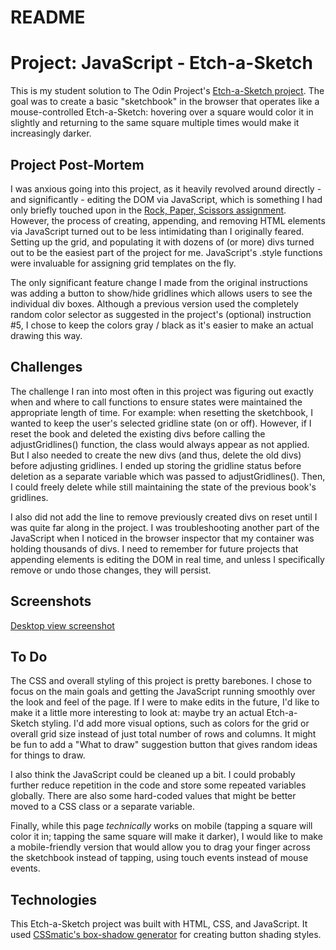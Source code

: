 # README

# Project: JavaScript - Etch-a-Sketch #

This is my student solution to The Odin Project's [Etch-a-Sketch project](https://www.theodinproject.com/lessons/etch-a-sketch-project).  The goal was to create a basic "sketchbook" in the browser that operates like a mouse-controlled Etch-a-Sketch: hovering over a square would color it in slightly and returning to the same square multiple times would make it increasingly darker.

## Project Post-Mortem ##

I was anxious going into this project, as it heavily revolved around directly - and significantly - editing the DOM via JavaScript, which is something I had only briefly touched upon in the [Rock, Paper, Scissors assignment](https://github.com/jwern/rock-paper-scissors).  However, the process of creating, appending, and removing HTML elements via JavaScript turned out to be less intimidating than I originally feared.  Setting up the grid, and populating it with dozens of (or more) divs turned out to be the easiest part of the project for me.  JavaScript's .style functions were invaluable for assigning grid templates on the fly.

The only significant feature change I made from the original instructions was adding a button to show/hide gridlines which allows users to see the individual div boxes.  Although a previous version used the completely random color selector as suggested in the project's (optional) instruction #5, I chose to keep the colors gray / black as it's easier to make an actual drawing this way.

## Challenges ##

The challenge I ran into most often in this project was figuring out exactly when and where to call functions to ensure states were maintained the appropriate length of time.  For example: when resetting the sketchbook, I wanted to keep the user's selected gridline state (on or off).  However, if I reset the book and deleted the existing divs before calling the adjustGridlines() function, the class would always appear as not applied.  But I also needed to create the new divs (and thus, delete the old divs) before adjusting gridlines.  I ended up storing the gridline status before deletion as a separate variable which was passed to adjustGridlines().  Then, I could freely delete while still maintaining the state of the previous book's gridlines.

I also did not add the line to remove previously created divs on reset until I was quite far along in the project.  I was troubleshooting another part of the JavaScript when I noticed in the browser inspector that my container was holding thousands of divs.  I need to remember for future projects that appending elements is editing the DOM in real time, and unless I specifically remove or undo those changes, they will persist.

## Screenshots ##

[Desktop view screenshot](/images/screenshot.png)

## To Do ##

The CSS and overall styling of this project is pretty barebones.  I chose to focus on the main goals and getting the JavaScript running smoothly over the look and feel of the page.  If I were to make edits in the future, I'd like to make it a little more interesting to look at: maybe try an actual Etch-a-Sketch styling.  I'd add more visual options, such as colors for the grid or overall grid size instead of just total number of rows and columns.  It might be fun to add a "What to draw" suggestion button that gives random ideas for things to draw.

I also think the JavaScript could be cleaned up a bit.  I could probably further reduce repetition in the code and store some repeated variables globally.  There are also some hard-coded values that might be better moved to a CSS class or a separate variable.

Finally, while this page *technically* works on mobile (tapping a square will color it in; tapping the same square will make it darker), I would like to make a mobile-friendly version that would allow you to drag your finger across the sketchbook instead of tapping, using touch events instead of mouse events.

## Technologies ##

This Etch-a-Sketch project was built with HTML, CSS, and JavaScript.  It used [CSSmatic's box-shadow generator](https://www.cssmatic.com/box-shadow) for creating button shading styles.